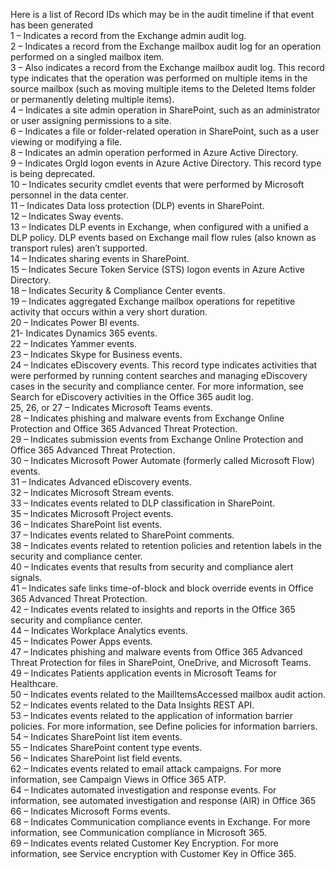 Here is a list of Record IDs which may be in the audit timeline if that event has been generated  
1 – Indicates a record from the Exchange admin audit log.  
2 – Indicates a record from the Exchange mailbox audit log for an operation performed on a singled mailbox item.  
3 – Also indicates a record from the Exchange mailbox audit log. This record type indicates that the operation was performed on multiple items in the source mailbox (such as moving multiple items to the Deleted Items folder or permanently deleting multiple items).  
4 – Indicates a site admin operation in SharePoint, such as an administrator or user assigning permissions to a site.  
6 – Indicates a file or folder-related operation in SharePoint, such as a user viewing or modifying a file.  
8 – Indicates an admin operation performed in Azure Active Directory.  
9 – Indicates OrgId logon events in Azure Active Directory. This record type is being deprecated.  
10 – Indicates security cmdlet events that were performed by Microsoft personnel in the data center.  
11 – Indicates Data loss protection (DLP) events in SharePoint.  
12 – Indicates Sway events.  
13 – Indicates DLP events in Exchange, when configured with a unified a DLP policy. DLP events based on Exchange mail flow rules (also known as transport rules) aren’t supported.  
14 – Indicates sharing events in SharePoint.  
15 – Indicates Secure Token Service (STS) logon events in Azure Active Directory.  
18 – Indicates Security & Compliance Center events.  
19 – Indicates aggregated Exchange mailbox operations for repetitive activity that occurs within a very short duration.  
20 – Indicates Power BI events.  
21- Indicates Dynamics 365 events.  
22 – Indicates Yammer events.  
23 – Indicates Skype for Business events.  
24 – Indicates eDiscovery events. This record type indicates activities that were performed by running content searches and managing eDiscovery cases in the security and compliance center. For more information, see Search for eDiscovery activities in the Office 365 audit log.  
25, 26, or 27 – Indicates Microsoft Teams events.  
28 – Indicates phishing and malware events from Exchange Online Protection and Office 365 Advanced Threat Protection.  
29 – Indicates submission events from Exchange Online Protection and Office 365 Advanced Threat Protection.  
30 – Indicates Microsoft Power Automate (formerly called Microsoft Flow) events.  
31 – Indicates Advanced eDiscovery events.  
32 – Indicates Microsoft Stream events.  
33 – Indicates events related to DLP classification in SharePoint.  
35 – Indicates Microsoft Project events.  
36 – Indicates SharePoint list events.  
37 – Indicates events related to SharePoint comments.  
38 – Indicates events related to retention policies and retention labels in the security and compliance center.  
40 – Indicates events that results from security and compliance alert signals.  
41 – Indicates safe links time-of-block and block override events in Office 365 Advanced Threat Protection.  
42 – Indicates events related to insights and reports in the Office 365 security and compliance center.  
44 – Indicates Workplace Analytics events.  
45 – Indicates Power Apps events.  
47 – Indicates phishing and malware events from Office 365 Advanced Threat Protection for files in SharePoint, OneDrive, and Microsoft Teams.  
49 – Indicates Patients application events in Microsoft Teams for Healthcare.  
50 – Indicates events related to the MailItemsAccessed mailbox audit action.  
52 – Indicates events related to the Data Insights REST API.  
53 – Indicates events related to the application of information barrier policies. For more information, see Define policies for information barriers.  
54 – Indicates SharePoint list item events.  
55 – Indicates SharePoint content type events.  
56 – Indicates SharePoint list field events.  
62 – Indicates events related to email attack campaigns. For more information, see Campaign Views in Office 365 ATP.  
64 – Indicates automated investigation and response events. For information, see automated investigation and response (AIR) in Office 365  
66 – Indicates Microsoft Forms events.  
68 – Indicates Communication compliance events in Exchange. For more information, see Communication compliance in Microsoft 365.  
69 – Indicates events related Customer Key Encryption. For more information, see Service encryption with Customer Key in Office 365.